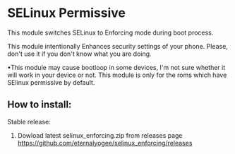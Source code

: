 # SELinux Permissive

This module switches SELinux to Enforcing mode during boot process.

This module intentionally Enhances security settings of your
phone. Please, don't use it if you don't know what you are doing.

•This module may cause bootloop in some devices, I'm not sure whether it will work in your device or not. This module is only for the roms which have SElinux permissive by default.

## How to install:

Stable release:
1. Dowload latest selinux_enforcing.zip from releases page
   https://github.com/eternalyogee/selinux_enforcing/releases
